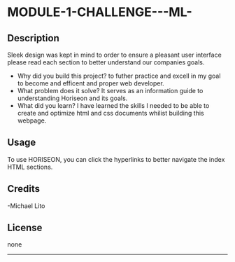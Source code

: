 # MODULE-1-CHALLENGE---ML-  

## Description

Sleek design was kept in mind to order to ensure a pleasant user interface please read each section to better understand our companies goals.

- Why did you build this project? to futher practice and excell in my goal to become and efficent and proper web developer. 
- What problem does it solve? It serves as an information guide to understanding Horiseon and its goals. 
- What did you learn?  I have learned the skills I needed to be able to create and optimize html and css documents whilist building this webpage.
 

## Usage

To use HORISEON, you can click the hyperlinks to better navigate the index HTML sections.

## Credits

-Michael Lito

## License

none

---